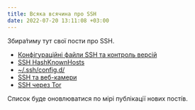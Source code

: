 ```yaml
---
title: Всяка всячина про SSH
date: 2022-07-20 13:11:08 +03:00
---
```


Збира́тиму тут свої пости про SSH.

 - [Конфігураційні файли SSH та контроль версій](/2022/07/20/ssh-config-repo.html)
 - [SSH HashKnownHosts](/2022/07/26/ssh-hashknownhosts.html)
 - [~/.ssh/config.d/](/2022/08/04/ssh-config-d.html)
 - [SSH та веб-камери](/2022/08/05/ssh-webcam.html)
 - [SSH через Tor](/2022/08/06/ssh-over-tor.html)

Список буде оновлюватися по мірі публікації нових пості́в.
